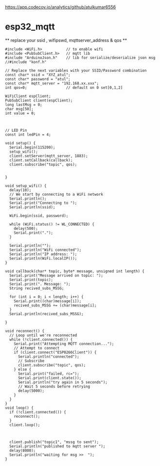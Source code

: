 https://app.codecov.io/analytics/github/atulkumar6556

# esp32_mqtt




** replace your ssid , wifipswd, mqttserver_address & qos 
** 

      
    #include <WiFi.h>           // to enable wifi
    #include <PubSubClient.h>   // mqtt lib
    #include "ArduinoJson.h"    // lib for serialize/deserialize json msg
    //#include "konf.h"
    
    // Replace the next variables with your SSID/Password combination
    const char* ssid = "XYZ_atul";
    const char* password = "atul";
    const char* mqtt_server = "192.168.xx.xxx";
    int qos=0;                  // default on 0 set[0,1,2]
    
    WiFiClient espClient;
    PubSubClient client(espClient);
    long lastMsg = 0;
    char msg[50];
    int value = 0;
    
    
    
    // LED Pin
    const int ledPin = 4;
    
    void setup() {
      Serial.begin(115200);
      setup_wifi();
      client.setServer(mqtt_server, 1883);
      client.setCallback(callback);
      client.subscribe("topic", qos);
    
    
    }
    
    void setup_wifi() {
      delay(10);
      // We start by connecting to a WiFi network
      Serial.println();
      Serial.print("Connecting to ");
      Serial.println(ssid);
    
      WiFi.begin(ssid, password);
    
      while (WiFi.status() != WL_CONNECTED) {
        delay(500);
        Serial.print(".");
      }
    
      Serial.println("");
      Serial.println("WiFi connected");
      Serial.println("IP address: ");
      Serial.println(WiFi.localIP());
    }
    
    void callback(char* topic, byte* message, unsigned int length) {
      Serial.print("Message arrived on topic: ");
      Serial.print(topic);
      Serial.print(". Message: ");
      String recived_subs_MSSG;
    
      for (int i = 0; i < length; i++) {
        Serial.print((char)message[i]);
        recived_subs_MSSG += (char)message[i];
      }
      Serial.println(recived_subs_MSSG);
    
    }
    
    void reconnect() {
      // Loop until we're reconnected
      while (!client.connected()) {
        Serial.print("Attempting MQTT connection...");
        // Attempt to connect
        if (client.connect("ESP8266Client")) {
          Serial.println("connected");
          // Subscribe
          client.subscribe("topic", qos);
        } else {
          Serial.print("failed, rc=");
          Serial.print(client.state());
          Serial.println("try again in 5 seconds");
          // Wait 5 seconds before retrying
          delay(5000);
        }
      }
    }
    void loop() {
      if (!client.connected()) {
        reconnect();
      }
      client.loop();
      
      
    
      client.publish("topic1", "mssg to sent");
      Serial.println("published to mqtt server ");
      delay(8000);
      Serial.println("waiting for msg >>  ");
    }
    
    

